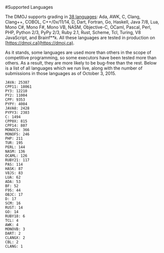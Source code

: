 #Supported Languages

The DMOJ supports grading in [38 languages](https://github.com/DMOJ/judge/tree/master/executors): Ada, AWK, C, Clang, Clang++, COBOL, C++/0x/11/14, D, Dart, Fortran, Go, Haskell, Java 7/8, Lua, Mono C#, Mono F#, Mono VB, NASM, Objective-C, OCaml, Pascal, Perl, PHP, Python 2/3, PyPy 2/3, Ruby 2.1, Rust, Scheme, Tcl, Turing, V8 JavaScript, and Brainf**k. All these languages are tested in production on [https://dmoj.ca](https://dmoj.ca).

As it stands, some languages are used more than others in the scope of competitive programming, so some executors have been tested more than others. As a result, they are more likely to be bug-free than the rest. Below is a list of all languages which we run live, along with the number of submissions in those languages as of October 3, 2015.

```
JAVA: 25387
CPP11: 18061
PY3: 12210
PY2: 11004
CPP: 9353
PYPY: 4004
JAVA8: 2428
PYPY3: 2303
C: 1494
CPP0X: 815
CPP14: 807
MONOCS: 366
MONOFS: 246
PHP: 211
TUR: 195
PERL: 144
NASM: 136
OCAML: 126
RUBY21: 117
PAS: 114
HASK: 87
V8JS: 83
LUA: 62
ADA: 53
BF: 52
F95: 44
OBJC: 17
D: 17
SCM: 16
RUST: 14
GO: 14
RUBY18: 6
TCL: 4
AWK: 4
MONOVB: 3
DART: 2
CLANGX: 2
CBL: 2
CLANG: 1
```
